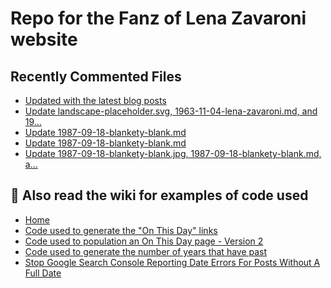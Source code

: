 # Repo for the Fanz of Lena Zavaroni website

## Recently Commented Files
<!-- BLOG-POST-LIST:START -->
- [Updated with the latest blog posts](https://github.com/FanzOfLenaZavaroni/fanzoflenazavaroni.github.io/commit/452d56a06d96568c3ce4c8b6bfd9bf7d87fe3494)
- [Update landscape-placeholder.svg, 1963-11-04-lena-zavaroni.md, and 19…](https://github.com/FanzOfLenaZavaroni/fanzoflenazavaroni.github.io/commit/c804f8ff75c95f26457751abfa54229e2735b2c0)
- [Update 1987-09-18-blankety-blank.md](https://github.com/FanzOfLenaZavaroni/fanzoflenazavaroni.github.io/commit/8d333510b40b28a39eea9e3b24a0dcad320f8b17)
- [Update 1987-09-18-blankety-blank.md](https://github.com/FanzOfLenaZavaroni/fanzoflenazavaroni.github.io/commit/5cbe06b31a046959432fcf8fbe53f9bca389f3ae)
- [Update 1987-09-18-blankety-blank.jpg, 1987-09-18-blankety-blank.md, a…](https://github.com/FanzOfLenaZavaroni/fanzoflenazavaroni.github.io/commit/fd3696f8e135d1d634c6da4423bb8ca2417a48ee)
<!-- BLOG-POST-LIST:END -->

## :notebook: Also read the wiki for examples of code used
* [Home](https://github.com/FanzOfLenaZavaroni/fanzoflenazavaroni.github.io/wiki)
* [Code used to generate the "On This Day" links](https://github.com/FanzOfLenaZavaroni/fanzoflenazavaroni.github.io/wiki/On-This-Day-Code)
* [Code used to population an On This Day page - Version 2](https://github.com/FanzOfLenaZavaroni/fanzoflenazavaroni.github.io/wiki/Code-used-to-population-an-On-This-Day-page-%E2%80%90-Version-2)
* [Code used to generate the number of years that have past](https://github.com/FanzOfLenaZavaroni/fanzoflenazavaroni.github.io/wiki/Number-of-years-gone-by-code)
* [Stop Google Search Console Reporting Date Errors For Posts Without A Full Date](https://github.com/FanzOfLenaZavaroni/fanzoflenazavaroni.github.io/wiki/Stop-Google-Search-Console-Reporting-Date-Errors-For-Posts-Without-A-Full-Date)
